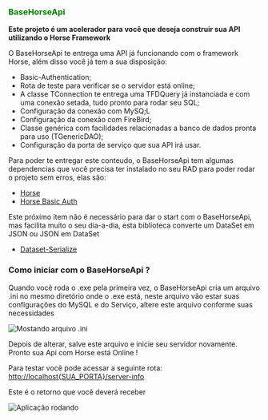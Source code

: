 <!DOCTYPE html>
<html lang="PT-BR">
<head>
    <meta charset="UTF-8">
    <meta http-equiv="X-UA-Compatible" content="IE=edge">
    <meta name="viewport" content="width=device-width, initial-scale=1.0">
</head>
<body>
    <H3 style="color: green;">BaseHorseApi</H3>
    <p style="font-weight: bold;">Este projeto é um acelerador para você que deseja construir sua API utilizando o Horse Framework</p>
    <p>O BaseHorseApi te entrega uma API já funcionando com o framework Horse, além disso você já tem a sua disposição:</p>
    <ul>
        <li>Basic-Authentication;</li>
        <li>Rota de teste para verificar se o servidor está online;</li>
        <li>A classe TConnection te entrega uma TFDQuery já instanciada e com uma conexão setada, tudo pronto para rodar seu SQL;</li>
        <li>Configuração da conexão com MySQ;L</li>
        <li>Configuração da conexão com FireBird;</li>
        <li>Classe genérica com facilidades relacionadas a banco de dados pronta para uso (TGenericDAO);</li>
        <li>Configuração da porta de serviço que sua API irá usar.</li> 
    </ul>
    <p>Para poder te entregar este conteudo, o BaseHorseApi tem algumas dependencias que você precisa ter instalado no seu RAD para poder rodar o projeto sem erros, elas são:</p>
    <ul>
        <li><a href="https://github.com/HashLoad/horse" target="_blank"> Horse</a></li>
        <li><a href="https://github.com/HashLoad/horse-basic-auth" target="_blank"> Horse Basic Auth</a></li>
    </ul>
    <p>Este próximo item não é necessário para dar o start com o BaseHorseApi, mas facilita muito o seu dia-a-dia, esta biblioteca converte um DataSet em JSON ou JSON em DataSet</p>
    <ul>
        <li><a href="https://github.com/viniciussanchez/dataset-serialize" target="_blank"> Dataset-Serialize</a></li>
    </ul>
    <H3>Como iniciar com o BaseHorseApi ?</H3>
    <p>Quando você roda o .exe pela primeira vez, o BaseHorseApi cria um arquivo .ini no mesmo diretório onde o .exe está, neste arquivo vão estar suas configurações do MySQL e do Serviço, altere este arquivo conforme suas necessidades</p>
    <img src="https://iili.io/17Ny3Q.png" alt="Mostando arquivo .ini">
    <p>Depois de alterar, salve este arquivo e inicie seu servidor novamente. Pronto sua Api com Horse está Online !</p>
    <p>Para testar você pode acessar a seguinte rota: <a href="http://localhost{SUA_PORTA}/server-info">http://localhost{SUA_PORTA}/server-info</a></p> 
    <p>Este é o retorno que você deverá receber</p>
    <img src="https://iili.io/17Olcl.png" alt="Aplicação rodando">
</body>
</html>



